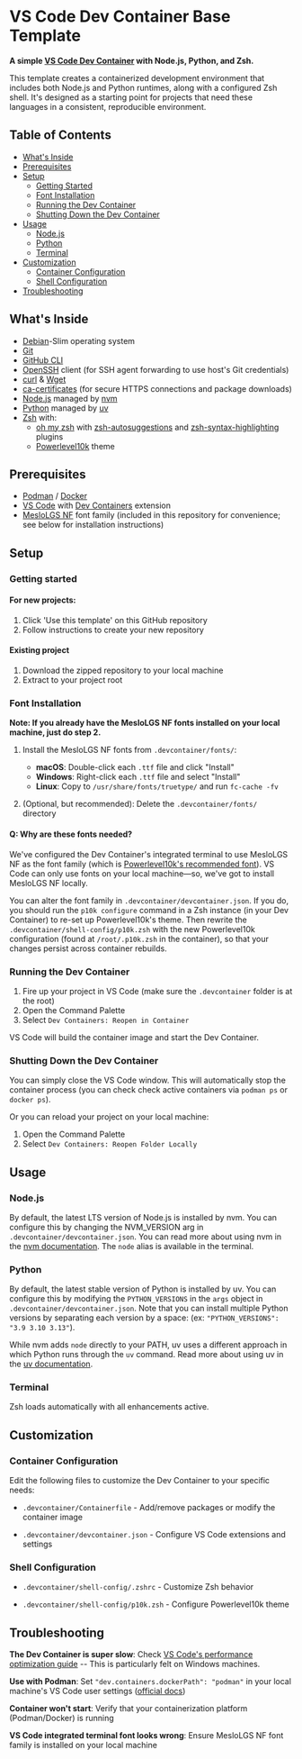 # VS Code Dev Container Base Template

**A simple [VS Code Dev Container](https://code.visualstudio.com/docs/devcontainers/containers) with Node.js, Python, and Zsh.**

This template creates a containerized development environment that includes both Node.js and Python runtimes, along with a configured Zsh shell. It's designed as a starting point for projects that need these languages in a consistent, reproducible environment.

## Table of Contents

-   [What's Inside](#whats-inside)
-   [Prerequisites](#prerequisites)
-   [Setup](#setup)
    -   [Getting Started](#getting-started)
    -   [Font Installation](#font-installation)
    -   [Running the Dev Container](#running-the-dev-container)
    -   [Shutting Down the Dev Container](#shutting-down-the-dev-container)
-   [Usage](#usage)
    -   [Node.js](#nodejs)
    -   [Python](#python)
    -   [Terminal](#terminal)
-   [Customization](#customization)
    -   [Container Configuration](#container-configuration)
    -   [Shell Configuration](#shell-configuration)
-   [Troubleshooting](#troubleshooting)

## What's Inside

-   [Debian](https://www.debian.org)-Slim operating system
-   [Git](https://git-scm.com)
-   [GitHub CLI](https://cli.github.com)
-   [OpenSSH](https://www.openssh.com) client (for SSH agent forwarding to use host's Git credentials)
-   [curl](https://curl.se) & [Wget](https://www.gnu.org/software/wget/)
-   [ca-certificates](https://packages.debian.org/sid/ca-certificates) (for secure HTTPS connections and package downloads)
-   [Node.js](https://nodejs.org/) managed by [nvm](https://github.com/nvm-sh/nvm)
-   [Python](https://www.python.org) managed by [uv](https://docs.astral.sh/uv/)
-   [Zsh](https://www.zsh.org) with:
    -   [oh my zsh](https://ohmyz.sh) with [zsh-autosuggestions](https://github.com/zsh-users/zsh-autosuggestions) and [zsh-syntax-highlighting](https://github.com/zsh-users/zsh-syntax-highlighting) plugins
    -   [Powerlevel10k](https://github.com/romkatv/powerlevel10k) theme

## Prerequisites

-   [Podman](https://podman.io) / [Docker](https://www.docker.com)
-   [VS Code](https://code.visualstudio.com/) with [Dev Containers](https://marketplace.visualstudio.com/items?itemName=ms-vscode-remote.remote-containers) extension
-   [MesloLGS NF](https://github.com/romkatv/powerlevel10k#fonts) font family (included in this repository for convenience; see below for installation instructions)

## Setup

### Getting started

#### For new projects:

1. Click 'Use this template' on this GitHub repository
2. Follow instructions to create your new repository

#### Existing project

1. Download the zipped repository to your local machine
2. Extract to your project root

### Font Installation

**Note: If you already have the MesloLGS NF fonts installed on your local machine, just do step 2.**

1. Install the MesloLGS NF fonts from `.devcontainer/fonts/`:

    - **macOS**: Double-click each `.ttf` file and click "Install"
    - **Windows**: Right-click each `.ttf` file and select "Install"
    - **Linux**: Copy to `/usr/share/fonts/truetype/` and run `fc-cache -fv`

2. (Optional, but recommended): Delete the `.devcontainer/fonts/` directory

#### Q: Why are these fonts needed?

We've configured the Dev Container's integrated terminal to use MesloLGS NF as the font family (which is [Powerlevel10k's recommended font](https://github.com/romkatv/powerlevel10k?tab=readme-ov-file#fonts)). VS Code can only use fonts on your local machine—so, we've got to install MesloLGS NF locally.

You can alter the font family in `.devcontainer/devcontainer.json`. If you do, you should run the `p10k configure` command in a Zsh instance (in your Dev Container) to re-set up Powerlevel10k's theme. Then rewrite the `.devcontainer/shell-config/p10k.zsh` with the new Powerlevel10k configuration (found at `/root/.p10k.zsh` in the container), so that your changes persist across container rebuilds.

### Running the Dev Container

1. Fire up your project in VS Code (make sure the `.devcontainer` folder is at the root)
2. Open the Command Palette
3. Select `Dev Containers: Reopen in Container`

VS Code will build the container image and start the Dev Container.

### Shutting Down the Dev Container

You can simply close the VS Code window. This will automatically stop the container process (you can check check active containers via `podman ps` or `docker ps`).

Or you can reload your project on your local machine:

1. Open the Command Palette
2. Select `Dev Containers: Reopen Folder Locally`

## Usage

### Node.js

By default, the latest LTS version of Node.js is installed by nvm. You can configure this by changing the NVM_VERSION arg in `.devcontainer/devcontainer.json`. You can read more about using nvm in the [nvm documentation](https://github.com/nvm-sh/nvm#readme). The `node` alias is available in the terminal.

### Python

By default, the latest stable version of Python is installed by uv. You can configure this by modifying the `PYTHON_VERSIONS` in the `args` object in `.devcontainer/devcontainer.json`. Note that you can install multiple Python versions by separating each version by a space: (ex: `"PYTHON_VERSIONS": "3.9 3.10 3.13"`).

While nvm adds `node` directly to your PATH, uv uses a different approach in which Python runs through the `uv` command. Read more about using uv in the [uv documentation](https://docs.astral.sh/uv/).

### Terminal

Zsh loads automatically with all enhancements active.

## Customization

### Container Configuration

Edit the following files to customize the Dev Container to your specific needs:

-   `.devcontainer/Containerfile` - Add/remove packages or modify the container image

-   `.devcontainer/devcontainer.json` - Configure VS Code extensions and settings

### Shell Configuration

-   `.devcontainer/shell-config/.zshrc` - Customize Zsh behavior

-   `.devcontainer/shell-config/p10k.zsh` - Configure Powerlevel10k theme

## Troubleshooting

**The Dev Container is super slow**: Check [VS Code's performance optimization guide](https://code.visualstudio.com/remote/advancedcontainers/improve-performance) -- This is particularly felt on Windows machines.

**Use with Podman**: Set `"dev.containers.dockerPath": "podman"` in your local machine's VS Code user settings ([official docs](https://code.visualstudio.com/remote/advancedcontainers/docker-options#_podman))

**Container won't start**: Verify that your containerization platform (Podman/Docker) is running

**VS Code integrated terminal font looks wrong**: Ensure MesloLGS NF font family is installed on your local machine
